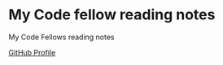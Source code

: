 # My Code fellow reading notes

My Code Fellows reading notes

[GitHub Profile](https://github.com/AnthonyBytes)
